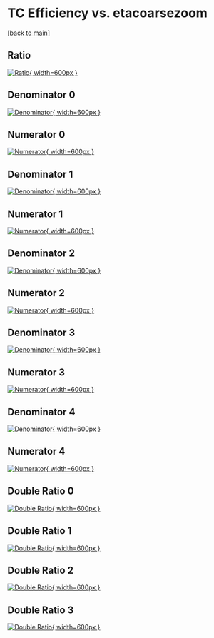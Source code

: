 # TC Efficiency vs. etacoarsezoom

[[back to main](./)]



## Ratio

[![Ratio](../mtv/var/TC_vtr_321_-1_eff_etacoarsezoom.png){ width=600px }](../mtv/var/TC_vtr_321_-1_eff_etacoarsezoom.pdf)

## Denominator 0

[![Denominator](../mtv/den/TC_vtr_321_-1_eff_etacoarsezoom_den0.png){ width=600px }](../mtv/den/TC_vtr_321_-1_eff_etacoarsezoom_den0.pdf)

## Numerator 0

[![Numerator](../mtv/num/TC_vtr_321_-1_eff_etacoarsezoom_num0.png){ width=600px }](../mtv/num/TC_vtr_321_-1_eff_etacoarsezoom_num0.pdf)

## Denominator 1

[![Denominator](../mtv/den/TC_vtr_321_-1_eff_etacoarsezoom_den1.png){ width=600px }](../mtv/den/TC_vtr_321_-1_eff_etacoarsezoom_den1.pdf)

## Numerator 1

[![Numerator](../mtv/num/TC_vtr_321_-1_eff_etacoarsezoom_num1.png){ width=600px }](../mtv/num/TC_vtr_321_-1_eff_etacoarsezoom_num1.pdf)

## Denominator 2

[![Denominator](../mtv/den/TC_vtr_321_-1_eff_etacoarsezoom_den2.png){ width=600px }](../mtv/den/TC_vtr_321_-1_eff_etacoarsezoom_den2.pdf)

## Numerator 2

[![Numerator](../mtv/num/TC_vtr_321_-1_eff_etacoarsezoom_num2.png){ width=600px }](../mtv/num/TC_vtr_321_-1_eff_etacoarsezoom_num2.pdf)

## Denominator 3

[![Denominator](../mtv/den/TC_vtr_321_-1_eff_etacoarsezoom_den3.png){ width=600px }](../mtv/den/TC_vtr_321_-1_eff_etacoarsezoom_den3.pdf)

## Numerator 3

[![Numerator](../mtv/num/TC_vtr_321_-1_eff_etacoarsezoom_num3.png){ width=600px }](../mtv/num/TC_vtr_321_-1_eff_etacoarsezoom_num3.pdf)

## Denominator 4

[![Denominator](../mtv/den/TC_vtr_321_-1_eff_etacoarsezoom_den4.png){ width=600px }](../mtv/den/TC_vtr_321_-1_eff_etacoarsezoom_den4.pdf)

## Numerator 4

[![Numerator](../mtv/num/TC_vtr_321_-1_eff_etacoarsezoom_num4.png){ width=600px }](../mtv/num/TC_vtr_321_-1_eff_etacoarsezoom_num4.pdf)

## Double Ratio 0

[![Double Ratio](../mtv/ratio/TC_vtr_321_-1_eff_etacoarsezoom_ratio0.png){ width=600px }](../mtv/ratio/TC_vtr_321_-1_eff_etacoarsezoom_ratio0.pdf)

## Double Ratio 1

[![Double Ratio](../mtv/ratio/TC_vtr_321_-1_eff_etacoarsezoom_ratio1.png){ width=600px }](../mtv/ratio/TC_vtr_321_-1_eff_etacoarsezoom_ratio1.pdf)

## Double Ratio 2

[![Double Ratio](../mtv/ratio/TC_vtr_321_-1_eff_etacoarsezoom_ratio2.png){ width=600px }](../mtv/ratio/TC_vtr_321_-1_eff_etacoarsezoom_ratio2.pdf)

## Double Ratio 3

[![Double Ratio](../mtv/ratio/TC_vtr_321_-1_eff_etacoarsezoom_ratio3.png){ width=600px }](../mtv/ratio/TC_vtr_321_-1_eff_etacoarsezoom_ratio3.pdf)

